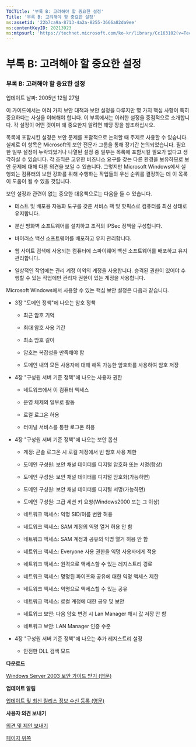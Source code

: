 ```yaml
---
TOCTitle: '부록 B: 고려해야 할 중요한 설정'
Title: '부록 B: 고려해야 할 중요한 설정'
ms:assetid: '22b7ca9a-8713-4a2a-8255-3666a82da9ee'
ms:contentKeyID: 20213923
ms:mtpsurl: 'https://technet.microsoft.com/ko-kr/library/Cc163102(v=TechNet.10)'
---
```


부록 B: 고려해야 할 중요한 설정
===============================

### 부록 B: 고려해야 할 중요한 설정

업데이트 날짜: 2005년 12월 27일

이 가이드에서는 여러 가지 보안 대책과 보안 설정을 다루지만 몇 가지 핵심 사항이 특히 중요하다는 사실을 이해해야 합니다. 이 부록에서는 이러한 설정을 중점적으로 소개합니다. 각 설정이 어떤 것이며 왜 중요한지 알려면 해당 장을 참조하십시오.

목록에 포함시킨 설정은 보안 문제를 포괄적으로 논의할 때 주제로 사용할 수 있습니다. 실제로 이 항목은 Microsoft의 보안 전문가 그룹을 통해 장기간 논의되었습니다. 필요한 일부 설정이 누락되었거나 나열된 설정 중 일부는 목록에 포함시킬 필요가 없다고 생각하실 수 있습니다. 각 조직은 고유한 비즈니스 요구를 갖는 다른 환경을 보유하므로 보안 문제에 대해 다른 의견을 보일 수 있습니다. 그렇지만 Microsoft Windows에서 실행되는 컴퓨터의 보안 강화를 위해 수행하는 작업들의 우선 순위를 결정하는 데 이 목록이 도움이 될 수 있을 것입니다.

보안 설정과 관련이 없는 중요한 대응책으로는 다음을 들 수 있습니다.

-   테스트 및 배포용 자동화 도구를 갖춘 서비스 팩 및 핫픽스로 컴퓨터를 최신 상태로 유지합니다.

-   분산 방화벽 소프트웨어를 설치하고 조직의 IPSec 정책을 구성합니다.

-   바이러스 백신 소프트웨어를 배포하고 유지 관리합니다.

-   웹 사이트 검색에 사용되는 컴퓨터에 스파이웨어 백신 소프트웨어를 배포하고 유지 관리합니다.

-   일상적인 작업에는 관리 계정 이외의 계정을 사용합니다. 승격된 권한이 있어야 수행할 수 있는 작업에만 관리자 권한이 있는 계정을 사용합니다.

Microsoft Windows에서 사용할 수 있는 핵심 보안 설정은 다음과 같습니다.

-   3장 "도메인 정책"에 나오는 암호 정책

    -   최근 암호 기억

    -   최대 암호 사용 기간

    -   최소 암호 길이

    -   암호는 복잡성을 만족해야 함

    -   도메인 내의 모든 사용자에 대해 해독 가능한 암호화를 사용하여 암호 저장

-   4장 "구성원 서버 기준 정책"에 나오는 사용자 권한

    -   네트워크에서 이 컴퓨터 액세스

    -   운영 체제의 일부로 활동

    -   로컬 로그온 허용

    -   터미널 서비스를 통한 로그온 허용

-   4장 "구성원 서버 기준 정책"에 나오는 보안 옵션

    -   계정: 콘솔 로그온 시 로컬 계정에서 빈 암호 사용 제한

    -   도메인 구성원: 보안 채널 데이터를 디지털 암호화 또는 서명(항상)

    -   도메인 구성원: 보안 채널 데이터를 디지털 암호화(가능하면)

    -   도메인 구성원: 보안 채널 데이터를 디지털 서명(가능하면)

    -   도메인 구성원: 고급 세션 키 요청(Windows2000 또는 그 이상)

    -   네트워크 액세스: 익명 SID/이름 변환 허용

    -   네트워크 액세스: SAM 계정의 익명 열거 허용 안 함

    -   네트워크 액세스: SAM 계정과 공유의 익명 열거 허용 안 함

    -   네트워크 액세스: Everyone 사용 권한을 익명 사용자에게 적용

    -   네트워크 액세스: 원격으로 액세스할 수 있는 레지스트리 경로

    -   네트워크 액세스: 명명된 파이프와 공유에 대한 익명 액세스 제한

    -   네트워크 액세스: 익명으로 액세스할 수 있는 공유

    -   네트워크 액세스: 로컬 계정에 대한 공유 및 보안

    -   네트워크 보안: 다음 암호 변경 시 Lan Manager 해시 값 저장 안 함

    -   네트워크 보안: LAN Manager 인증 수준

-   4장 "구성원 서버 기준 정책"에 나오는 추가 레지스트리 설정

    -   안전한 DLL 검색 모드

**다운로드**

[Windows Server 2003 보안 가이드 받기 (영문)](http://go.microsoft.com/fwlink/?linkid=14846)

**업데이트 알림**

[업데이트 및 최신 릴리스 정보 수신 등록 (영문)](http://go.microsoft.com/fwlink/?linkid=54982)

**사용자 의견 보내기**

[의견 및 제안 보내기](mailto:secwish@microsoft.com?subject=windows%20server%202003%20security%20guide)

[](#mainsection)[페이지 위쪽](#mainsection)
